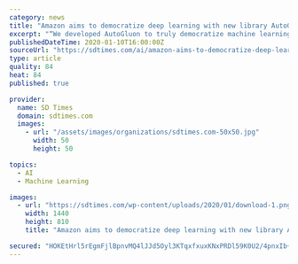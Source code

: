 ```yaml
---
category: news
title: "Amazon aims to democratize deep learning with new library AutoGluon"
excerpt: "“We developed AutoGluon to truly democratize machine learning, and make the power of deep learning available to all developers,” said Jonas Mueller, AWS applied scientist. According to ..."
publishedDateTime: 2020-01-10T16:00:00Z
sourceUrl: "https://sdtimes.com/ai/amazon-aims-to-democratize-deep-learning-with-new-library-autogluon/"
type: article
quality: 84
heat: 84
published: true

provider:
  name: SD Times
  domain: sdtimes.com
  images:
    - url: "/assets/images/organizations/sdtimes.com-50x50.jpg"
      width: 50
      height: 50

topics:
  - AI
  - Machine Learning

images:
  - url: "https://sdtimes.com/wp-content/uploads/2020/01/download-1.png"
    width: 1440
    height: 810
    title: "Amazon aims to democratize deep learning with new library AutoGluon"

secured: "HOKEtHrl5rEgmFjlBpnvMQ4lJJd5Oyl3KTqxfxuxKNxPRDl59K0U2/4pnxIb+73J3RXkNMVYBQ9/2rzero2qNY4xlfEcMrG709QpIDe9aytf0aFBZu5Fc/r3vV7XYrxdK6t4KB0kcGYdakEPqXUH1ulbEYv19rpMlR5KpDrsk1nRQpbwB4tQACTIC46zh5t+xoKzhpDxkR2YQt1XyPwIp8M8FLipGqcjqGMkMZHZIiWuzs2lhmNYNw6Icpiedvh5SR3oeOHtBP7roqZaVx1lwU6wPppOmeWLYWNh7G7maYMCTnOSdhLI649jgih/yfd0gsKpH/kAkVd7aGu77MEp1UHevggtKAuNAr1p4jsALXIcn6PslC7hZV264/AdLKWDFQIkoOxJWcK1H/VDaU8h5aov+6uJlbbfrv6zmtMmxklE3QzP3ON5ZVya8NAjIT4csVFQ0W6Mj/Lf4cSyFzLRzA==;qo7Z3l7hp9BEO4m4pl1hAQ=="
---
```


